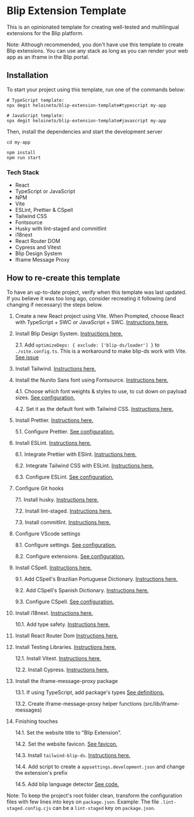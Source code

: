 # Blip Extension Template

This is an opinionated template for creating well-tested and multilingual extensions for the Blip platform.

Note: Although recommended, you don't have use this template to create Blip extensions. You can use any stack as long as you can render your web app as an iframe in the Blip portal.

## Installation

To start your project using this template, run one of the commands below:

```shell
# TypeScript template:
npx degit heloineto/blip-extension-template#typescript my-app

# JavaScript template:
npx degit heloineto/blip-extension-template#javascript my-app

```

Then, install the dependencies and start the development server

```shell
cd my-app

npm install
npm run start
```

### Tech Stack

-   React
-   TypeScript or JavaScript
-   NPM
-   Vite
-   ESLint, Prettier & CSpell
-   Tailwind CSS
-   Fontsource
-   Husky with lint-staged and commitlint
-   i18next
-   React Router DOM
-   Cypress and Vitest
-   Blip Design System
-   Iframe Message Proxy

## How to re-create this template

To have an up-to-date project, verify when this template was last updated. If you believe it was too long ago, consider recreating it following (and changing if necessary) the steps below.

1. Create a new React project using Vite. When Prompted, choose React with TypeScript + SWC or JavaScript + SWC.
   [Instructions here.](https://vitejs.dev/guide/#scaffolding-your-first-vite-project)

2. Install Blip Design System. [Instructions here.](https://design.take.net/240287753/p/216ef2-instalao/t/773b48)

    2.1. Add `optimizeDeps: { exclude: ['blip-ds/loader'] }` to `./vite.config.ts`. This is a workaround to make blip-ds work with Vite. [See issue](https://github.com/vitejs/vite/issues/12434#issue-1626394546)

3. Install Tailwind. [Instructions here.](https://tailwindcss.com/docs/guides/vite)

4. Install the Nunito Sans font using Fontsource. [Instructions here.](https://fontsource.org/docs/getting-started)

    4.1. Choose which font weights & styles to use, to cut down on payload sizes. [See configuration.](./src/lib/setup/fonts.ts)

    4.2. Set it as the default font with Tailwind CSS. [Instructions here.](https://tailwindcss.com/docs/font-family#customizing-the-default-font)

5. Install Prettier. [Instructions here.](https://prettier.io/docs/en/install.html)

    5.1. Configure Prettier. [See configuration.](./package.json)

6. Install ESLint. [Instructions here.](https://eslint.org/docs/latest/use/getting-started)

    6.1. Integrate Prettier with ESlint. [Instructions here.](https://prettier.io/docs/en/integrating-with-linters.html)

    6.2. Integrate Tailwind CSS with ESLint. [Instructions here.](https://github.com/francoismassart/eslint-plugin-tailwindcss#2-install-eslint-plugin-tailwindcss)

    6.3. Configure ESLint. [See configuration.](./.eslintrc.cjs)

7. Configure Git hooks

    7.1. Install husky. [Instructions here.](https://typicode.github.io/husky/#/?id=install)

    7.2. Install lint-staged. [Instructions here.](https://www.npmjs.com/package/lint-staged)

    7.3. Install commitlint. [Instructions here.](https://commitlint.js.org/#/guides-local-setup?id=install-commitlint)

8. Configure VScode settings

    8.1. Configure settings. [See configuration.](./.vscode/settings.json)

    8.2. Configure extensions. [See configuration.](./.vscode/extensions.json)

9. Install CSpell. [Instructions here.](https://cspell.org/docs/installation/)

    9.1. Add CSpell's Brazilian Portuguese Dictionary. [Instructions here.](https://github.com/streetsidesoftware/cspell-dicts/tree/main/dictionaries/pt_BR)

    9.2. Add CSpell's Spanish Dictionary. [Instructions here.](https://github.com/streetsidesoftware/cspell-dicts/tree/main/dictionaries/es_ES)

    9.3. Configure CSpell. [See configuration.](./package.json)

10. Install i18next. [Instructions here.](https://react.i18next.com/getting-started)

    10.1. Add type safety. [Instructions here.](https://www.i18next.com/overview/typescript)

11. Install React Router Dom [Instructions here.](https://reactrouter.com/en/main/start/tutorial#setup)

12. Install Testing Libraries. [Instructions here.](https://vitest.dev/guide/#adding-vitest-to-your-project)

    12.1. Install Vitest. [Instructions here.](https://vitest.dev/guide/#adding-vitest-to-your-project)

    12.2. Install Cypress. [Instructions here.](https://docs.cypress.io/guides/getting-started/installing-cypress)

13. Install the iframe-message-proxy package

    13.1. If using TypeScript, add package's types [See definitions.](./src/%40types/iframe-message-proxy.d.ts)

    13.2. Create iframe-message-proxy helper functions (src/lib/iframe-messages)

14. Finishing touches

    14.1. Set the website title to "Blip Extension".

    14.2. Set the website favicon. [See favicon.](./public/blip.svg)

    14.3. Install `tailwind-blip-ds`. [Instructions here.](https://github.com/heloineto-take/tailwind-blip-ds#installation)

    14.4. Add script to create a `appsettings.development.json` and change the extension's prefix

    14.5. Add blip language detector [See code.](./src/lib/setup/i18n.ts)

Note: To keep the project's root folder clean, transform the configuration files with few lines into keys on `package.json`. Example: The file `.lint-staged.config.cjs` can be a `lint-staged` key on `package.json`.
